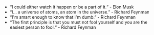 - “I could either watch it happen or be a part of it.“ - Elon Musk
- “I... a universe of atoms, an atom in the universe.” - Richard Feynman
- “I'm smart enough to know that I'm dumb.” - Richard Feynman
- “The first principle is that you must not fool yourself and you are the easiest person to fool.“ - Richard Feynman